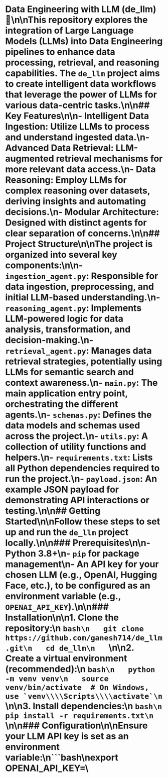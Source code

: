 # Data Engineering with LLM (de_llm) 🚀\n\nThis repository explores the integration of Large Language Models (LLMs) into Data Engineering pipelines to enhance data processing, retrieval, and reasoning capabilities. The `de_llm` project aims to create intelligent data workflows that leverage the power of LLMs for various data-centric tasks.\n\n## Key Features\n\n- **Intelligent Data Ingestion**: Utilize LLMs to process and understand ingested data.\n- **Advanced Data Retrieval**: LLM-augmented retrieval mechanisms for more relevant data access.\n- **Data Reasoning**: Employ LLMs for complex reasoning over datasets, deriving insights and automating decisions.\n- **Modular Architecture**: Designed with distinct agents for clear separation of concerns.\n\n## Project Structure\n\nThe project is organized into several key components:\n\n- `ingestion_agent.py`: Responsible for data ingestion, preprocessing, and initial LLM-based understanding.\n- `reasoning_agent.py`: Implements LLM-powered logic for data analysis, transformation, and decision-making.\n- `retrieval_agent.py`: Manages data retrieval strategies, potentially using LLMs for semantic search and context awareness.\n- `main.py`: The main application entry point, orchestrating the different agents.\n- `schemas.py`: Defines the data models and schemas used across the project.\n- `utils.py`: A collection of utility functions and helpers.\n- `requirements.txt`: Lists all Python dependencies required to run the project.\n- `payload.json`: An example JSON payload for demonstrating API interactions or testing.\n\n## Getting Started\n\nFollow these steps to set up and run the `de_llm` project locally.\n\n### Prerequisites\n\n- Python 3.8+\n- `pip` for package management\n- An API key for your chosen LLM (e.g., OpenAI, Hugging Face, etc.), to be configured as an environment variable (e.g., `OPENAI_API_KEY`).\n\n### Installation\n\n1. **Clone the repository:**\n   ```bash\n   git clone https://github.com/ganesh714/de_llm.git\n   cd de_llm\n   ```\n\n2. **Create a virtual environment (recommended):**\n   ```bash\n   python -m venv venv\n   source venv/bin/activate  # On Windows, use `venv\\\\Scripts\\\\activate`\n   ```\n\n3. **Install dependencies:**\n   ```bash\n   pip install -r requirements.txt\n   ```\n\n### Configuration\n\nEnsure your LLM API key is set as an environment variable:\n```bash\nexport OPENAI_API_KEY=\
